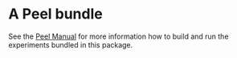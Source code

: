 # A Peel bundle

See the [Peel Manual](https://github.com/stratosphere/peel/wiki) for more information how to build and run the experiments bundled in this package.
